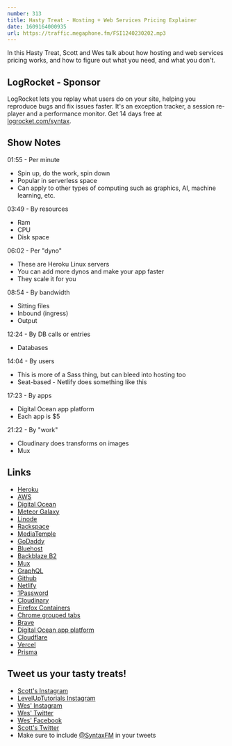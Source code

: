 ```yaml
---
number: 313
title: Hasty Treat - Hosting + Web Services Pricing Explainer
date: 1609164000935
url: https://traffic.megaphone.fm/FSI1240230202.mp3
---
```


In this Hasty Treat, Scott and Wes talk about how hosting and web services pricing works, and how to figure out what you need, and what you don't. 

## LogRocket - Sponsor
LogRocket lets you replay what users do on your site, helping you reproduce bugs and fix issues faster. It's an exception tracker, a session re-player and a performance monitor. Get 14 days free at [logrocket.com/syntax](https://logrocket.com/syntax).


## Show Notes
01:55 - Per minute
* Spin up, do the work, spin down
* Popular in serverless space
* Can apply to other types of computing such as graphics, AI, machine learning, etc.

03:49 - By resources
* Ram
* CPU
* Disk space

06:02 - Per "dyno"
* These are Heroku Linux servers
* You can add more dynos and make your app faster
* They scale it for you

08:54 - By bandwidth
* Sitting files
* Inbound (ingress)
* Output

12:24 - By DB calls or entries
* Databases

14:04 - By users
* This is more of a Sass thing, but can bleed into hosting too
* Seat-based - Netlify does something like this

17:23 - By apps
* Digital Ocean app platform
* Each app is $5

21:22 - By "work"
* Cloudinary does transforms on images
* Mux

## Links
* [Heroku](https://www.heroku.com/)
* [AWS](https://aws.amazon.com/)
* [Digital Ocean](https://www.digitalocean.com/)
* [Meteor Galaxy](https://www.meteor.com/hosting)
* [Linode](https://www.linode.com/)
* [Rackspace](https://www.rackspace.com/)
* [MediaTemple](https://mediatemple.net/)
* [GoDaddy](https://www.godaddy.com/)
* [Bluehost](https://www.bluehost.com/)
* [Backblaze B2](https://www.backblaze.com/b2/cloud-storage.html)
* [Mux](https://mux.com/)
* [GraphQL](https://graphql.org/)
* [Github](https://github.com/)
* [Netlify](https://www.netlify.com/)
* [1Password](https://1password.com/)
* [Cloudinary](https://cloudinary.com/)
* [Firefox Containers](https://addons.mozilla.org/en-US/firefox/addon/multi-account-containers/)
* [Chrome grouped tabs](https://blog.google/products/chrome/manage-tabs-with-google-chrome/)
* [Brave](https://brave.com/)
* [Digital Ocean app platform](https://www.digitalocean.com/products/app-platform/)
* [Cloudflare](https://www.cloudflare.com/)
* [Vercel](https://vercel.com/)
* [Prisma](https://www.prisma.io/)

## Tweet us your tasty treats!
* [Scott's Instagram](https://www.instagram.com/stolinski/)
* [LevelUpTutorials Instagram](https://www.instagram.com/LevelUpTutorials/)
* [Wes' Instagram](https://www.instagram.com/wesbos/)
* [Wes' Twitter](https://twitter.com/wesbos)
* [Wes' Facebook](https://www.facebook.com/wesbos.developer)
* [Scott's Twitter](https://twitter.com/stolinski)
* Make sure to include [@SyntaxFM](https://twitter.com/SyntaxFM) in your tweets